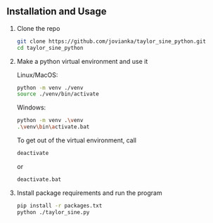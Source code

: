 ## Installation and Usage
1. Clone the repo
   ```sh
   git clone https://github.com/jovianka/taylor_sine_python.git
   cd taylor_sine_python
   ```

2. Make a python virtual environment and use it

   Linux/MacOS:
   ```sh
   python -m venv ./venv
   source ./venv/bin/activate
   ```
   
   Windows:
   ```sh
   python -m venv .\venv
   .\venv\bin\activate.bat
   ```

   To get out of the virtual environment, call
   ```sh
   deactivate
   ```
   or
   ```sh
   deactivate.bat
   ```

4. Install package requirements and run the program
   ```sh
   pip install -r packages.txt
   python ./taylor_sine.py
   ```
